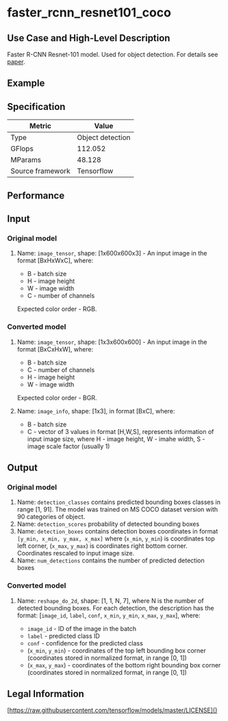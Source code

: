 # faster_rcnn_resnet101_coco

## Use Case and High-Level Description

Faster R-CNN Resnet-101 model. Used for object detection. For details see [paper](https://arxiv.org/pdf/1801.04381.pdf).

## Example

## Specification

| Metric                          | Value                                     |
|---------------------------------|-------------------------------------------|
| Type                            | Object detection                          |
| GFlops                          | 112.052                                   |
| MParams                         | 48.128                                    |
| Source framework                | Tensorflow                                |

## Performance

## Input

### Original model

1. Name: `image_tensor`, shape: [1x600x600x3] - An input image in the format [BxHxWxC],
   where:

    - B - batch size
    - H - image height
    - W - image width
    - C - number of channels

   Expected color order - RGB.

### Converted model

1. Name: `image_tensor`, shape: [1x3x600x600] - An input image in the format [BxCxHxW],
   where:

    - B - batch size
    - C - number of channels
    - H - image height
    - W - image width

   Expected color order - BGR.

1. Name: `image_info`, shape: [1x3], in format [BxC],
   where:

    - B - batch size
    - C - vector of 3 values in format [H,W,S], represents information of input image size, where H - image height, W - imahe width, S - image scale factor (usually 1)

## Output

### Original model

1. Name: `detection_classes` contains predicted bounding boxes classes in range [1, 91]. The model was trained on MS COCO dataset version with 90 categories of object.
2. Name: `detection_scores` probability of detected bounding boxes
3. Name: `detection_boxes` contains detection boxes coordinates in format `[y_min, x_min, y_max, x_max]` where (`x_min`, `y_min`)  is coordinates top left corner,  (`x_max`, `y_max`) is coordinates right bottom corner. Coordinates rescaled to input image size.
4. Name: `num_detections` contains the number of predicted detection boxes

### Converted model

1. Name: `reshape_do_2d`, shape: [1, 1, N, 7], where N is the number of detected
bounding boxes. For each detection, the description has the format:
[`image_id`, `label`, `conf`, `x_min`, `y_min`, `x_max`, `y_max`],
    where:

    - `image_id` - ID of the image in the batch
    - `label` - predicted class ID
    - `conf` - confidence for the predicted class
    - (`x_min`, `y_min`) - coordinates of the top left bounding box corner (coordinates stored in normalized format, in range [0, 1])
    - (`x_max`, `y_max`) - coordinates of the bottom right bounding box corner  (coordinates stored in normalized format, in range [0, 1])

## Legal Information
[https://raw.githubusercontent.com/tensorflow/models/master/LICENSE]()